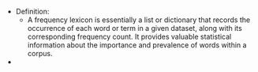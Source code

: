 - Definition:
	- A frequency lexicon is essentially a list or dictionary that records the occurrence of each word or term in a given dataset, along with its corresponding frequency count. It provides valuable statistical information about the importance and prevalence of words within a corpus.
- 